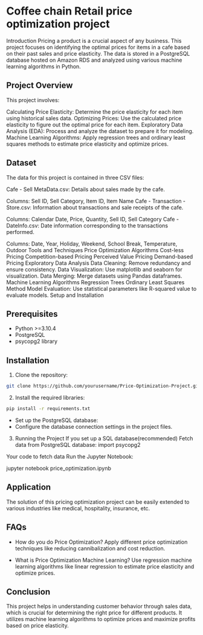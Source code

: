 # Coffee chain Retail price optimization project

Introduction
Pricing a product is a crucial aspect of any business. This project focuses on identifying the optimal prices for items in a cafe based on their past sales and price elasticity. The data is stored in a PostgreSQL database hosted on Amazon RDS and analyzed using various machine learning algorithms in Python.

## Project Overview

This project involves:

Calculating Price Elasticity: Determine the price elasticity for each item using historical sales data.
Optimizing Prices: Use the calculated price elasticity to figure out the optimal price for each item.
Exploratory Data Analysis (EDA): Process and analyze the dataset to prepare it for modeling.
Machine Learning Algorithms: Apply regression trees and ordinary least squares methods to estimate price elasticity and optimize prices.

## Dataset
The data for this project is contained in three CSV files:

Cafe - Sell MetaData.csv: Details about sales made by the cafe.

Columns: Sell ID, Sell Category, Item ID, Item Name
Cafe - Transaction - Store.csv: Information about transactions and sale receipts of the cafe.

Columns: Calendar Date, Price, Quantity, Sell ID, Sell Category
Cafe - DateInfo.csv: Date information corresponding to the transactions performed.

Columns: Date, Year, Holiday, Weekend, School Break, Temperature, Outdoor
Tools and Techniques
Price Optimization Algorithms
Cost-less Pricing
Competition-based Pricing
Perceived Value Pricing
Demand-based Pricing
Exploratory Data Analysis
Data Cleaning: Remove redundancy and ensure consistency.
Data Visualization: Use matplotlib and seaborn for visualization.
Data Merging: Merge datasets using Pandas dataframes.
Machine Learning Algorithms
Regression Trees
Ordinary Least Squares Method
Model Evaluation: Use statistical parameters like R-squared value to evaluate models.
Setup and Installation

## Prerequisites

- Python >=3.10.4
- PostgreSQL
- psycopg2 library

## Installation
1. Clone the repository:
```bash
git clone https://github.com/yourusername/Price-Optimization-Project.git
```

2. Install the required libraries:
```bash
pip install -r requirements.txt
```

- Set up the PostgreSQL database:
- Configure the database connection settings in the project files.

3. Running the Project
If you set up a SQL database(recommended)
Fetch data from PostgreSQL database:
import psycopg2

Your code to fetch data
Run the Jupyter Notebook:

jupyter notebook price_optimization.ipynb

## Application
The solution of this pricing optimization project can be easily extended to various industries like medical, hospitality, insurance, etc.

## FAQs
- How do you do Price Optimization?
Apply different price optimization techniques like reducing cannibalization and cost reduction.

- What is Price Optimization Machine Learning?
Use regression machine learning algorithms like linear regression to estimate price elasticity and optimize prices.

## Conclusion
This project helps in understanding customer behavior through sales data, which is crucial for determining the right price for different products. It utilizes machine learning algorithms to optimize prices and maximize profits based on price elasticity.


